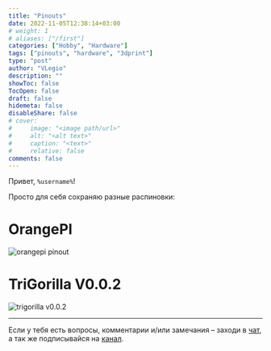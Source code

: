 ```yaml
---
title: "Pinouts"
date: 2022-11-05T12:38:14+03:00
# weight: 1
# aliases: ["/first"]
categories: ["Hobby", "Hardware"]
tags: ["pinouts", "hardware", "3dprint"]
type: "post"
author: "VLegio"
description: ""
showToc: false
TocOpen: false
draft: false
hidemeta: false
disableShare: false
# cover:
#     image: "<image path/url>"
#     alt: "<alt text>"
#     caption: "<text>"
#     relative: false
comments: false
---
```


Привет, `%username%`!

Просто для себя сохраняю разные распиновки:

# OrangePI

![orangepi pinout](/pinouts/orangepi.jpg)

# TriGorilla V0.0.2
![trigorilla v0.0.2](/pinouts/trigorilla-v0.0.2.png)

---
Если у тебя есть вопросы, комментарии и/или замечания – заходи в [чат](https://t.me/cursor_legiona_chat), а так же подписывайся на [канал](https://t.me/cursor_legiona).
